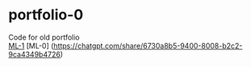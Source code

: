 # portfolio-0
Code for old portfolio <br>
[ML-1](https://chatgpt.com/share/6730ecb5-6fc8-8004-8b29-61616b264383)
[ML-0]
(https://chatgpt.com/share/6730a8b5-9400-8008-b2c2-9ca4349b4726)
